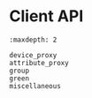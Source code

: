 # Client API

```{toctree}
:maxdepth: 2

device_proxy
attribute_proxy
group
green
miscellaneous
```
